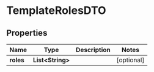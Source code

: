 # TemplateRolesDTO

## Properties
Name | Type | Description | Notes
------------ | ------------- | ------------- | -------------
**roles** | **List&lt;String&gt;** |  |  [optional]
